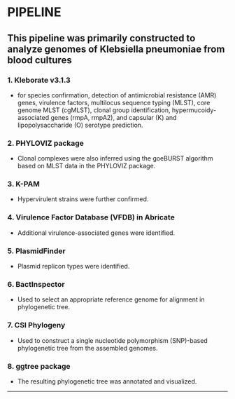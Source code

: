 # PIPELINE
**This pipeline was primarily constructed to analyze genomes of Klebsiella pneumoniae from blood cultures**
---
### 1. Kleborate v3.1.3 
-	for species confirmation, detection of antimicrobial resistance (AMR) genes, virulence factors, multilocus sequence typing (MLST), core genome MLST (cgMLST), clonal group identification, hypermucoidy-associated genes (rmpA, rmpA2), and capsular (K) and lipopolysaccharide (O) serotype prediction.
### 2. PHYLOVIZ package
-	Clonal complexes were also inferred using the goeBURST algorithm based on MLST data in the PHYLOVIZ package. 
### 3. K-PAM
-	Hypervirulent strains were further confirmed. 
### 4. Virulence Factor Database (VFDB) in Abricate
-	Additional virulence-associated genes were identified.
### 5. PlasmidFinder
-	Plasmid replicon types were identified.
### 6. BactInspector
-	Used to select an appropriate reference genome for alignment in phylogenetic tree.
### 7. CSI Phylogeny
-	 Used to construct a single nucleotide polymorphism (SNP)-based phylogenetic tree from the assembled genomes. 
### 8. ggtree package
-	The resulting phylogenetic tree was annotated and visualized.
---

